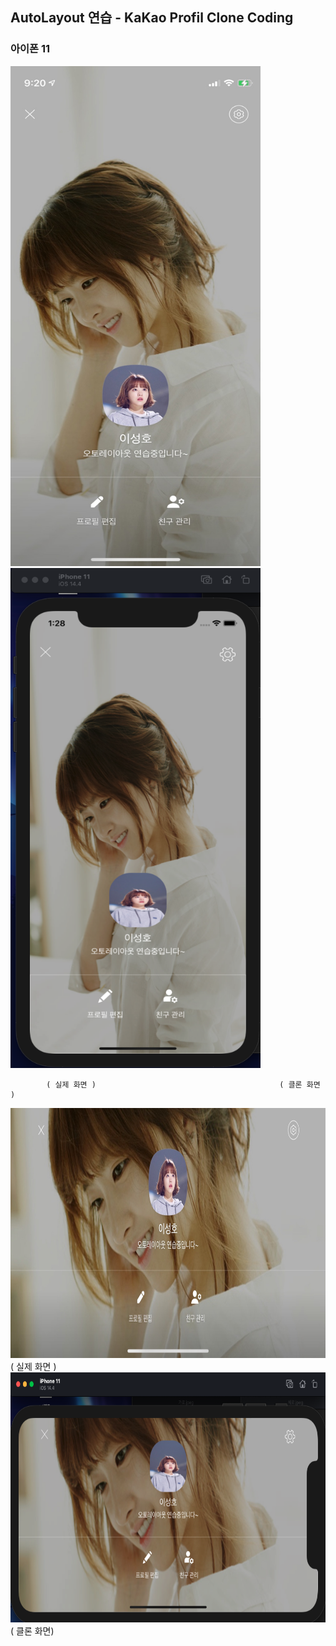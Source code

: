## AutoLayout 연습 - KaKao Profil Clone Coding

### 아이폰 11

<img src = "./img/height.jpeg" width = 400 height = 800><img src = "./img/heightClone.png" width = 400 height = 800>

            ( 실제 화면 )                                         ( 클론 화면 )

<img src = "./img/width.jpeg"  width = 800 height = 400> ( 실제 화면 )
<img src = "./img/widthClone.png"  width = 800 height = 400> ( 클론 화면)
